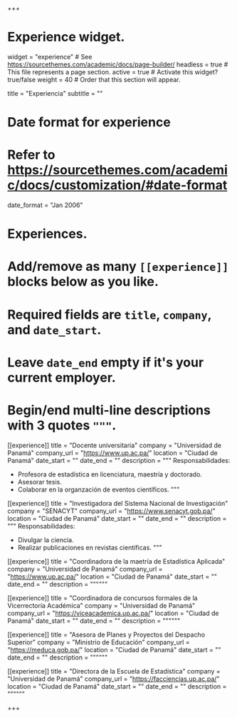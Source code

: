 +++
# Experience widget.
widget = "experience"  # See https://sourcethemes.com/academic/docs/page-builder/
headless = true  # This file represents a page section.
active = true  # Activate this widget? true/false
weight = 40  # Order that this section will appear.

title = "Experiencia"
subtitle = ""

# Date format for experience
#   Refer to https://sourcethemes.com/academic/docs/customization/#date-format
date_format = "Jan 2006"

# Experiences.
#   Add/remove as many `[[experience]]` blocks below as you like.
#   Required fields are `title`, `company`, and `date_start`.
#   Leave `date_end` empty if it's your current employer.
#   Begin/end multi-line descriptions with 3 quotes `"""`.
[[experience]]
  title = "Docente universitaria"
  company = "Universidad de Panamá"
  company_url = "https://www.up.ac.pa/"
  location = "Ciudad de Panamá"
  date_start = ""
  date_end = ""
  description = """
  Responsabilidades:
  
  * Profesora de estadística en licenciatura, maestría y doctorado.
  * Asesorar tesis.
  * Colaborar en la organzación de eventos científicos. 
  """

[[experience]]
  title = "Investigadora del Sistema Nacional de Investigación"
  company = "SENACYT"
  company_url = "https://www.senacyt.gob.pa/"
  location = "Ciudad de Panamá"
  date_start = ""
  date_end = ""
  description = """
  Responsabilidades:
  
  * Divulgar la ciencia.
  * Realizar publicaciones en revistas científicas.
  """
  
[[experience]]
  title = "Coordinadora de la maetría de Estadística Aplicada"
  company = "Universidad de Panamá"
  company_url = "https://www.up.ac.pa/"
  location = "Ciudad de Panamá"
  date_start = ""
  date_end = ""
  description = """"""
  
[[experience]]
  title = "Coordinadora de concursos formales de la Vicerrectoría Académica"
  company = "Universidad de Panamá"
  company_url = "https://viceacademica.up.ac.pa/"
  location = "Ciudad de Panamá"
  date_start = ""
  date_end = ""
  description = """"""
  
[[experience]]
  title = "Asesora de Planes y Proyectos del Despacho Superior"
  company = "Ministrio de Educación"
  company_url = "https://meduca.gob.pa/"
  location = "Ciudad de Panamá"
  date_start = ""
  date_end = ""
  description = """"""

[[experience]]
  title = "Directora de la Escuela de Estadística"
  company = "Universidad de Panamá"
  company_url = "https://facciencias.up.ac.pa/"
  location = "Ciudad de Panamá"
  date_start = ""
  date_end = ""
  description = """"""

+++
